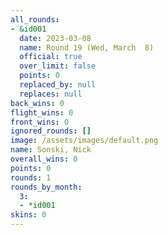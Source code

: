 ```yaml
---
all_rounds:
- &id001
  date: 2023-03-08
  name: Round 19 (Wed, March  8)
  official: true
  over_limit: false
  points: 0
  replaced_by: null
  replaces: null
back_wins: 0
flight_wins: 0
front_wins: 0
ignored_rounds: []
image: /assets/images/default.png
name: Sonski, Nick
overall_wins: 0
points: 0
rounds: 1
rounds_by_month:
  3:
  - *id001
skins: 0
---
```

